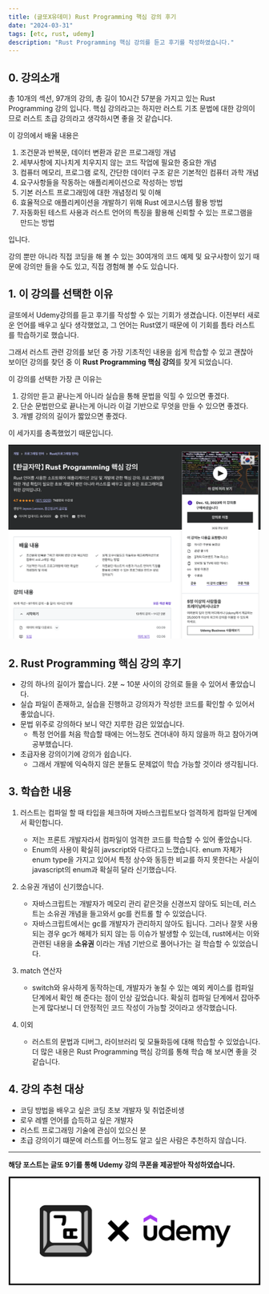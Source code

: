```yaml
---
title: (글또X유데미) Rust Programming 핵심 강의 후기
date: "2024-03-31"
tags: [etc, rust, udemy]
description: "Rust Programming 핵심 강의를 듣고 후기를 작성하였습니다."
---
```


## 0. 강의소개

총 10개의 섹션, 97개의 강의, 총 길이 10시간 57분을 가지고 있는 Rust Programming 강의 입니다. 핵심 강의라고는 하지만 러스트 기초 문법에 대한 강의이므로 러스트 초급 강의라고 생각하시면 좋을 것 같습니다.

이 강의에서 배울 내용은

1. 조건문과 반복문, 데이터 변환과 같은 프로그래밍 개념
2. 세부사항에 지나치게 치우지지 않는 코드 작업에 필요한 중요한 개념
3. 컴퓨터 메모리, 프로그램 로직, 간단한 데이터 구조 같은 기본적인 컴퓨터 과학 개념
4. 요구사항들을 작동하는 애플리케이션으로 작성하는 방법
5. 기본 러스트 프로그래밍에 대한 개념정리 및 이해
6. 효율적으로 애플리케이션을 개발하기 위해 Rust 에코시스템 활용 방법
7. 자동화된 테스트 사용과 러스트 언어의 특징을 활용해 신뢰할 수 있는 프로그램을 만드는 방법

입니다.

강의 뿐만 아니라 직접 코딩을 해 볼 수 있는 30여개의 코드 예제 및 요구사항이 있기 때문에 강의만 들을 수도 있고, 직접 경험해 볼 수도 있습니다.

## 1. 이 강의를 선택한 이유

글또에서 Udemy강의를 듣고 후기를 작성할 수 있는 기회가 생겼습니다. 이전부터 새로운 언어를 배우고 싶다 생각했었고, 그 언어는 Rust였기 때문에 이 기회를 틈타 러스트를 학습하기로 했습니다.

그래서 러스트 관련 강의를 보던 중 가장 기초적인 내용을 쉽게 학습할 수 있고 괜찮아 보이던 강의를 찾던 중 이 **Rust Programming 핵심 강의**를 찾게 되었습니다.

이 강의를 선택한 가장 큰 이유는

1. 강의만 듣고 끝나는게 아니라 실습을 통해 문법을 익힐 수 있으면 좋겠다.
2. 단순 문법만으로 끝나는게 아니라 이걸 기반으로 무엇을 만들 수 있으면 좋겠다.
3. 개별 강의의 길이가 짧았으면 좋겠다.

이 세가지를 충족했었기 때문입니다.

<img src="./imgs/rust1.png" alt="" />

## 2. Rust Programming 핵심 강의 후기

- 강의 하나의 길이가 짧습니다. 2분 ~ 10분 사이의 강의로 들을 수 있어서 좋았습니다.
- 실습 파일이 존재하고, 실습을 진행하고 강의자가 작성한 코드를 확인할 수 있어서 좋았습니다.
- 문법 위주로 강의하다 보니 약간 지루한 감은 있었습니다.
  - 특정 언어를 처음 학습할 때에는 어느정도 견뎌내야 하지 않을까 하고 참아가며 공부했습니다.
- 초급자용 강의이기에 강의가 쉽습니다.
  - 그래서 개발에 익숙하지 않은 분들도 문제없이 학습 가능할 것이라 생각됩니다.

## 3. 학습한 내용

1. 러스트는 컴파일 할 때 타입을 체크하며 자바스크립트보다 엄격하게 컴파일 단계에서 확인합니다.

   - 저는 프론트 개발자라서 컴파일이 엄격한 코드를 학습할 수 있어 좋았습니다.
   - Enum의 사용이 확실히 javscript와 다르다고 느꼈습니다. enum 자체가 enum type을 가지고 있어서 특정 상수와 동등한 비교를 하지 못한다는 사실이 javascript의 enum과 확실히 달라 신기했습니다.

2. 소유권 개념이 신기했습니다.

   - 자바스크립트는 개발자가 메모리 관리 같은것을 신경쓰지 않아도 되는데, 러스트는 소유권 개념을 들고와서 gc를 컨트롤 할 수 있었습니다.
   - 자바스크립트에서는 gc를 개발자가 관리하지 않아도 됩니다. 그러나 잘못 사용되는 경우 gc가 해제가 되지 않는 등 이슈가 발생할 수 있는데, rust에서는 이와 관련된 내용을 **소유권** 이라는 개념 기반으로 풀어나가는 걸 학습할 수 있었습니다.

3. match 연산자

   - switch와 유사하게 동작하는데, 개발자가 놓칠 수 있는 예외 케이스를 컴파일 단계에서 확인 해 준다는 점이 인상 깊었습니다. 확실히 컴파일 단계에서 잡아주는게 많다보니 더 안정적인 코드 작성이 가능할 것이라고 생각했습니다.

4. 이외

   - 러스트의 문법과 디버그, 라이브러리 및 모듈화등에 대해 학습할 수 있었습니다. 더 많은 내용은 Rust Programming 핵심 강의를 통해 학습 해 보시면 좋을 것 같습니다.

## 4. 강의 추천 대상

- 코딩 방법을 배우고 싶은 코딩 초보 개발자 및 취업준비생
- 로우 레벨 언어를 습득하고 싶은 개발자
- 러스트 프로그래밍 기술에 관심이 있으신 분
- 초급 강의이기 떄문에 러스트를 어느정도 알고 싶은 사람은 추천하지 않습니다.

---

**해당 포스트는 글또 9기를 통해 Udemy 강의 쿠폰을 제공받아 작성하였습니다.**

<img src="./udemy.png" alt="해당 포스트는 글또 9기를 통해 Udemy 강의 쿠폰을 제공받아 작성하였습니다." />
